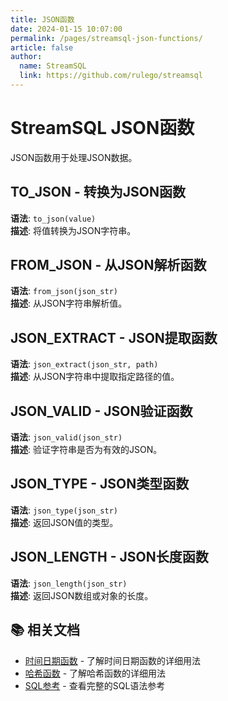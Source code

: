 ```yaml
---
title: JSON函数
date: 2024-01-15 10:07:00
permalink: /pages/streamsql-json-functions/
article: false
author: 
  name: StreamSQL
  link: https://github.com/rulego/streamsql
---
```


# StreamSQL JSON函数

JSON函数用于处理JSON数据。

## TO_JSON - 转换为JSON函数
**语法**: `to_json(value)`  
**描述**: 将值转换为JSON字符串。  
 
## FROM_JSON - 从JSON解析函数
**语法**: `from_json(json_str)`  
**描述**: 从JSON字符串解析值。  
 
## JSON_EXTRACT - JSON提取函数
**语法**: `json_extract(json_str, path)`  
**描述**: 从JSON字符串中提取指定路径的值。  
 
## JSON_VALID - JSON验证函数
**语法**: `json_valid(json_str)`  
**描述**: 验证字符串是否为有效的JSON。  

## JSON_TYPE - JSON类型函数
**语法**: `json_type(json_str)`  
**描述**: 返回JSON值的类型。  

## JSON_LENGTH - JSON长度函数
**语法**: `json_length(json_str)`  
**描述**: 返回JSON数组或对象的长度。  

## 📚 相关文档

- [时间日期函数](/pages/streamsql-datetime-functions/) - 了解时间日期函数的详细用法
- [哈希函数](/pages/streamsql-hash-functions/) - 了解哈希函数的详细用法
- [SQL参考](/pages/streamsql-sql/) - 查看完整的SQL语法参考
